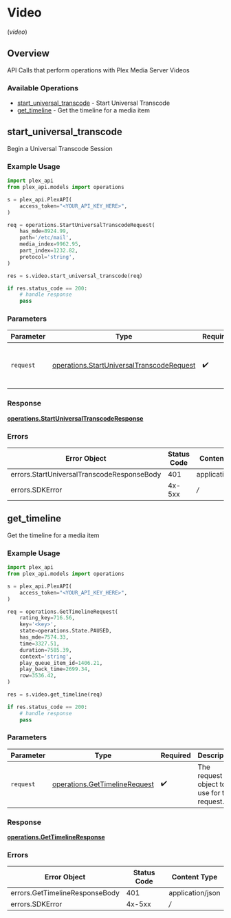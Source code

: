 # Video
(*video*)

## Overview

API Calls that perform operations with Plex Media Server Videos


### Available Operations

* [start_universal_transcode](#start_universal_transcode) - Start Universal Transcode
* [get_timeline](#get_timeline) - Get the timeline for a media item

## start_universal_transcode

Begin a Universal Transcode Session

### Example Usage

```python
import plex_api
from plex_api.models import operations

s = plex_api.PlexAPI(
    access_token="<YOUR_API_KEY_HERE>",
)

req = operations.StartUniversalTranscodeRequest(
    has_mde=8924.99,
    path='/etc/mail',
    media_index=9962.95,
    part_index=1232.82,
    protocol='string',
)

res = s.video.start_universal_transcode(req)

if res.status_code == 200:
    # handle response
    pass
```

### Parameters

| Parameter                                                                                              | Type                                                                                                   | Required                                                                                               | Description                                                                                            |
| ------------------------------------------------------------------------------------------------------ | ------------------------------------------------------------------------------------------------------ | ------------------------------------------------------------------------------------------------------ | ------------------------------------------------------------------------------------------------------ |
| `request`                                                                                              | [operations.StartUniversalTranscodeRequest](../../models/operations/startuniversaltranscoderequest.md) | :heavy_check_mark:                                                                                     | The request object to use for the request.                                                             |


### Response

**[operations.StartUniversalTranscodeResponse](../../models/operations/startuniversaltranscoderesponse.md)**
### Errors

| Error Object                               | Status Code                                | Content Type                               |
| ------------------------------------------ | ------------------------------------------ | ------------------------------------------ |
| errors.StartUniversalTranscodeResponseBody | 401                                        | application/json                           |
| errors.SDKError                            | 4x-5xx                                     | */*                                        |

## get_timeline

Get the timeline for a media item

### Example Usage

```python
import plex_api
from plex_api.models import operations

s = plex_api.PlexAPI(
    access_token="<YOUR_API_KEY_HERE>",
)

req = operations.GetTimelineRequest(
    rating_key=716.56,
    key='<key>',
    state=operations.State.PAUSED,
    has_mde=7574.33,
    time=3327.51,
    duration=7585.39,
    context='string',
    play_queue_item_id=1406.21,
    play_back_time=2699.34,
    row=3536.42,
)

res = s.video.get_timeline(req)

if res.status_code == 200:
    # handle response
    pass
```

### Parameters

| Parameter                                                                      | Type                                                                           | Required                                                                       | Description                                                                    |
| ------------------------------------------------------------------------------ | ------------------------------------------------------------------------------ | ------------------------------------------------------------------------------ | ------------------------------------------------------------------------------ |
| `request`                                                                      | [operations.GetTimelineRequest](../../models/operations/gettimelinerequest.md) | :heavy_check_mark:                                                             | The request object to use for the request.                                     |


### Response

**[operations.GetTimelineResponse](../../models/operations/gettimelineresponse.md)**
### Errors

| Error Object                   | Status Code                    | Content Type                   |
| ------------------------------ | ------------------------------ | ------------------------------ |
| errors.GetTimelineResponseBody | 401                            | application/json               |
| errors.SDKError                | 4x-5xx                         | */*                            |
